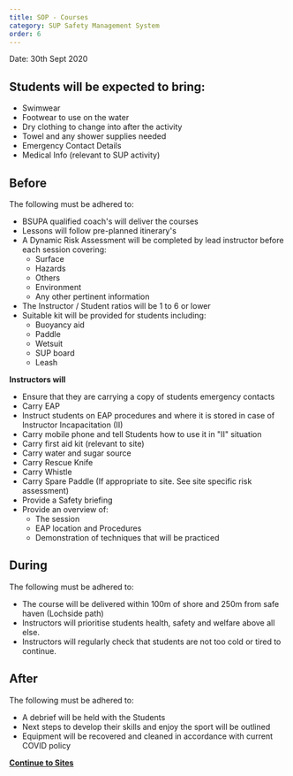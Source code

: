 ```yaml
---
title: SOP - Courses
category: SUP Safety Management System
order: 6
---
```

Date: 30th Sept 2020

## Students will be expected to bring:
  - Swimwear
  - Footwear to use on the water
  - Dry clothing to change into after the activity
  - Towel and any shower supplies needed
  - Emergency Contact Details
  - Medical Info (relevant to SUP activity)


## Before
The following must be adhered to:
- BSUPA qualified coach's will deliver the courses
- Lessons will follow pre-planned itinerary's
- A Dynamic Risk Assessment will be completed by lead instructor before each session covering:
  - Surface
  - Hazards
  - Others
  - Environment
  - Any other pertinent information
- The Instructor / Student ratios will be 1 to 6 or lower
- Suitable kit will be provided for students including:
  - Buoyancy aid
  - Paddle
  - Wetsuit
  - SUP board
  - Leash

**Instructors will**
  - Ensure that they are carrying a copy of students emergency contacts
  - Carry EAP
  - Instruct students on EAP procedures and where it is stored in case of Instructor Incapacitation (II)
  - Carry mobile phone and tell Students how to use it in "II" situation
  - Carry first aid kit (relevant to site)
  - Carry water and sugar source
  - Carry Rescue Knife
  - Carry Whistle
  - Carry Spare Paddle (If appropriate to site. See site specific risk assessment)
  - Provide a Safety briefing
  - Provide an overview of:
    - The session
    - EAP location and Procedures
    - Demonstration of techniques that will be practiced



## During
The following must be adhered to:
- The course will be delivered within 100m of shore and 250m from safe haven (Lochside path)
- Instructors will prioritise students health, safety and welfare above all else.
- Instructors will regularly check that students are not too cold or tired to continue.


## After
The following must be adhered to:
- A debrief will be held with the Students
- Next steps to develop their skills and enjoy the sport will be outlined
- Equipment will be recovered and cleaned in accordance with current COVID policy

**[Continue to Sites](/clyde/Content/10-SUP_SOP_Sites/)**
